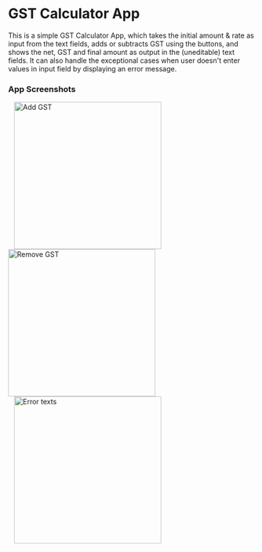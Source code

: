# GST Calculator App
This is a simple GST Calculator App, which takes the initial amount & rate as input from the text fields, adds or subtracts GST using the buttons, and shows the net, GST and final amount as output in the (uneditable) text fields. It can also handle the exceptional cases when user doesn't enter values in input field by displaying an error message.

### App Screenshots
<p float="left">
  <img width="300" hspace="12" alt="Add GST" src="https://user-images.githubusercontent.com/62625019/135104539-7a11bf65-db74-4621-b071-f0905d108d62.jpg">

  <img width="300" alt="Remove GST" src="https://user-images.githubusercontent.com/62625019/135104599-15d08b27-311c-435b-8f83-22b4c3d48504.jpg">

  <img width="300" hspace="12" alt="Error texts" src="https://user-images.githubusercontent.com/62625019/135106316-98b5c95b-a03e-4c42-8fcf-222aa007459b.jpg">
</p>
